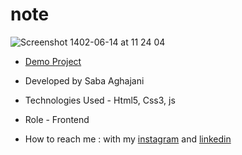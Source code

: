# note

![Screenshot 1402-06-14 at 11 24 04](https://github.com/Saba-Aghajani-developer/note/assets/135870519/1b288d95-30c0-4610-9a41-c4319732d2be)


- [Demo Project](https://saba-aghajani-developer.github.io/note/)

- Developed by Saba Aghajani
  
- Technologies Used - Html5, Css3, js

- Role - Frontend

- How to reach me : with my [instagram](https://instagram.com/saba_aghajani_developer?utm_source=qr&igshid=MzNlNGNkZWQ4Mg%3D%3D) and [linkedin](https://www.linkedin.com/in/saba-a-69b608208)

